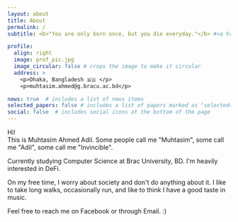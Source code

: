 ```yaml
---
layout: about
title: About
permalink: /
subtitle: <b>"You are only born once, but you die everyday."</b> #<a href='#'>Affiliations</a>. Address. Contacts. Moto. Etc. these are html tags

profile:
  align: right
  image: prof_pic.jpg
  image_circular: false # crops the image to make it circular
  address: >
    <p>Dhaka, Bangladesh 🇧🇩 </p>
    <p>muhtasim.ahmed@g.bracu.ac.bd</p>

news: true  # includes a list of news items
selected_papers: false # includes a list of papers marked as "selected={true}"
social: false  # includes social icons at the bottom of the page
---
```


Hi! \
This is Muhtasim Ahmed Adil. Some people call me "Muhtasim", some call me "Adil", some call me "Invincible". 

Currently studying Computer Science at Brac University, BD. I'm heavily interested in DeFi. 

On my free time, I worry about society and don't do anything about it. I like to take long walks, occasionally run, and like to think I have a good taste in music.

Feel free to reach me on Facebook or through Email. :) 

















